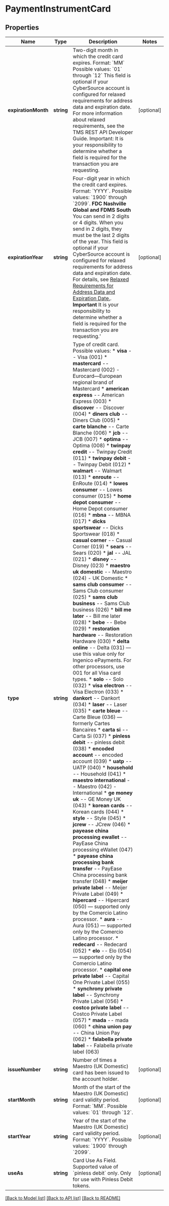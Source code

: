 # PaymentInstrumentCard

## Properties
Name | Type | Description | Notes
------------ | ------------- | ------------- | -------------
**expirationMonth** | **string** | Two-digit month in which the credit card expires. Format: &#x60;MM&#x60; Possible values: &#x60;01&#x60; through &#x60;12&#x60;  This field is optional if your CyberSource account is configured for relaxed requirements for address data and expiration date. For more information about relaxed requirements, see the TMS REST API Developer Guide.  Important: It is your responsibility to determine whether a field is required for the transaction you are requesting. | [optional] 
**expirationYear** | **string** | Four-digit year in which the credit card expires. Format: &#x60;YYYY&#x60;. Possible values: &#x60;1900&#x60; through &#x60;2099&#x60;.  **FDC Nashville Global and FDMS South** You can send in 2 digits or 4 digits. When you send in 2 digits, they must be the last 2 digits of the year.  This field is optional if your CyberSource account is configured for relaxed requirements for address data and expiration date. For details, see [Relaxed Requirements for Address Data and Expiration Date.](https://www.cybersource.com/developers/integration_methods/relax_avs/).  **Important** It is your responsibility to determine whether a field is required for the transaction you are requesting.&#39; | [optional] 
**type** | **string** | Type of credit card. Possible values:   * **visa** -- Visa (001)   * **mastercard** -- Mastercard (002) - Eurocard—European regional brand of Mastercard   * **american express** -- American Express (003)   * **discover** -- Discover (004)   * **diners club** -- Diners Club (005)   * **carte blanche** -- Carte Blanche (006)   * **jcb** -- JCB (007)   * **optima** -- Optima (008)   * **twinpay credit** -- Twinpay Credit (011)   * **twinpay debit** -- Twinpay Debit (012)   * **walmart** -- Walmart (013)   * **enroute** -- EnRoute (014)   * **lowes consumer** -- Lowes consumer (015)   * **home depot consumer** -- Home Depot consumer (016)   * **mbna** -- MBNA (017)   * **dicks sportswear** -- Dicks Sportswear (018)   * **casual corner** -- Casual Corner (019)   * **sears** -- Sears (020)   * **jal** -- JAL (021)   * **disney** -- Disney (023)   * **maestro uk domestic** -- Maestro (024) - UK Domestic   * **sams club consumer** -- Sams Club consumer (025)   * **sams club business** -- Sams Club business (026)   * **bill me later** -- Bill me later (028)   * **bebe** -- Bebe (029)   * **restoration hardware** -- Restoration Hardware (030)   * **delta online** -- Delta (031) — use this value only for Ingenico ePayments. For other processors, use 001 for all Visa card types.   * **solo** -- Solo (032)   * **visa electron** -- Visa Electron (033)   * **dankort** -- Dankort (034)   * **laser** -- Laser (035)   * **carte bleue** -- Carte Bleue (036) — formerly Cartes Bancaires   * **carta si** -- Carta Si (037)   * **pinless debit** -- pinless debit (038)   * **encoded account** -- encoded account (039)   * **uatp** -- UATP (040)   * **household** -- Household (041)   * **maestro international** -- Maestro (042) - International   * **ge money uk** -- GE Money UK (043)   * **korean cards** -- Korean cards (044)   * **style** -- Style (045)   * **jcrew** -- JCrew (046)   * **payease china processing ewallet** -- PayEase China processing eWallet (047)   * **payease china processing bank transfer** -- PayEase China processing bank transfer (048)   * **meijer private label** -- Meijer Private Label (049)   * **hipercard** -- Hipercard (050) — supported only by the Comercio Latino processor.   * **aura** -- Aura (051) — supported only by the Comercio Latino processor.   * **redecard** -- Redecard (052)   * **elo** -- Elo (054) — supported only by the Comercio Latino processor.   * **capital one private label** -- Capital One Private Label (055)   * **synchrony private label** -- Synchrony Private Label (056)   * **costco private label** -- Costco Private Label (057)   * **mada** -- mada (060)   * **china union pay** -- China Union Pay (062)   * **falabella private label** -- Falabella private label (063) | 
**issueNumber** | **string** | Number of times a Maestro (UK Domestic) card has been issued to the account holder. | [optional] 
**startMonth** | **string** | Month of the start of the Maestro (UK Domestic) card validity period.  Format: &#x60;MM&#x60;. Possible values: &#x60;01&#x60; through &#x60;12&#x60;. | [optional] 
**startYear** | **string** | Year of the start of the Maestro (UK Domestic) card validity period.  Format: &#x60;YYYY&#x60;. Possible values: &#x60;1900&#x60; through &#x60;2099&#x60;. | [optional] 
**useAs** | **string** | Card Use As Field. Supported value of &#x60;pinless debit&#x60; only. Only for use with Pinless Debit tokens. | [optional] 

[[Back to Model list]](../README.md#documentation-for-models) [[Back to API list]](../README.md#documentation-for-api-endpoints) [[Back to README]](../README.md)


